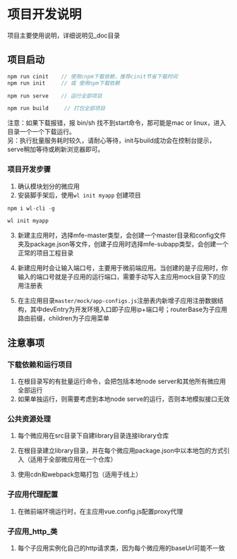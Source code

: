 # 项目开发说明

项目主要使用说明，详细说明见_doc目录

## 项目启动
```js
npm run cinit    // 使用cnpm下载依赖，推荐cinit节省下载时间
npm run init     // 或 使用npm下载依赖

npm run serve    // 运行全部项目

npm run build     // 打包全部项目
```
注意：如果下载报错，报 bin/sh 找不到start命令，那可能是mac or linux，进入目录一个一个下载运行。   
另：执行批量服务耗时较久，请耐心等待，init与build成功会在控制台提示，serve稍加等待或刷新浏览器即可。

### 项目开发步骤
1. 确认模块划分的微应用
2. 安装脚手架后，使用`wl init myapp` 创建项目

```js
npm i wl-cli -g

wl init myapp
```

3. 新建主应用时，选择mfe-master类型，会创建一个master目录和config文件夹及package.json等文件，创建子应用时选择mfe-subapp类型，会创建一个正常的项目工程目录

4. 新建应用时会让输入端口号，主要用于微前端应用。当创建的是子应用时，你输入的端口号就是子应用的运行端口，需要手动写入主应用mock目录下的应用注册表

5. 在主应用目录`master/mock/app-configs.js`注册表内新增子应用注册数据结构，其中devEntry为开发环境入口即子应用ip+端口号；routerBase为子应用路由前缀，children为子应用菜单

## 注意事项

### 下载依赖和运行项目
1. 在根目录写的有批量运行命令，会把包括本地node server和其他所有微应用全部运行
2. 如果单独运行，则需要考虑到本地node serve的运行，否则本地模拟接口无效

### 公共资源处理
1. 每个微应用在src目录下自建library目录连接library仓库

2. 在根目录建立library目录，并在每个微应用package.json中以本地包的方式引入（适用于全部微应用在一个仓库）

3. 使用cdn和webpack忽略打包（适用于线上）

### 子应用代理配置
1. 在微前端环境运行时，在主应用vue.config.js配置proxy代理

### 子应用_http_类
1. 每个子应用实例化自己的http请求类，因为每个微应用的baseUrl可能不一致

